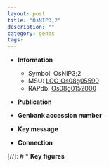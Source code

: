 ```yaml
---
layout: post
title: "OsNIP3;2"
description: ""
category: genes
tags: 
---
```


* **Information**  
    + Symbol: OsNIP3;2  
    + MSU: [LOC_Os08g05590](http://rice.uga.edu/cgi-bin/ORF_infopage.cgi?orf=LOC_Os08g05590)  
    + RAPdb: [Os08g0152000](http://rapdb.dna.affrc.go.jp/viewer/gbrowse_details/irgsp1?name=Os08g0152000)  

* **Publication**  

* **Genbank accession number**  

* **Key message**  

* **Connection**  

[//]: # * **Key figures**  


